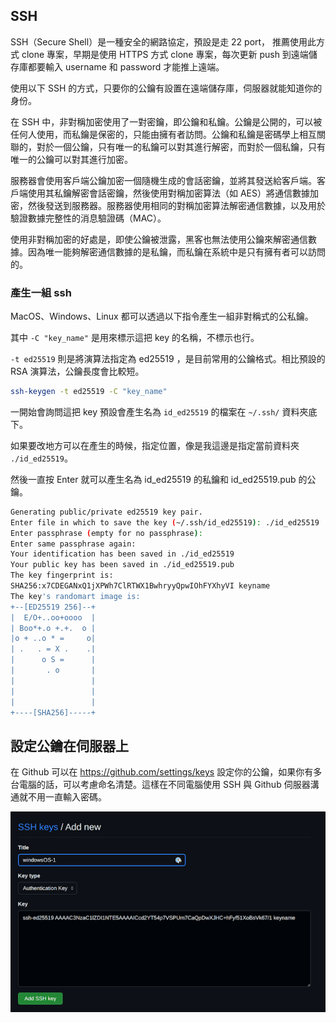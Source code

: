 ## SSH

SSH（Secure Shell）是一種安全的網路協定，預設是走 22 port，
推薦使用此方式 clone 專案，早期是使用 HTTPS 方式 clone 專案，每次更新 push 到遠端儲存庫都要輸入 username 和 password 才能推上遠端。

使用以下 SSH 的方式，只要你的公鑰有設置在遠端儲存庫，伺服器就能知道你的身份。

在 SSH 中，非對稱加密使用了一對密鑰，即公鑰和私鑰。公鑰是公開的，可以被任何人使用，而私鑰是保密的，只能由擁有者訪問。公鑰和私鑰是密碼學上相互關聯的，對於一個公鑰，只有唯一的私鑰可以對其進行解密，而對於一個私鑰，只有唯一的公鑰可以對其進行加密。

服務器會使用客戶端公鑰加密一個隨機生成的會話密鑰，並將其發送給客戶端。客戶端使用其私鑰解密會話密鑰，然後使用對稱加密算法（如 AES）將通信數據加密，然後發送到服務器。服務器使用相同的對稱加密算法解密通信數據，以及用於驗證數據完整性的消息驗證碼（MAC）。

使用非對稱加密的好處是，即使公鑰被泄露，黑客也無法使用公鑰來解密通信數據。因為唯一能夠解密通信數據的是私鑰，而私鑰在系統中是只有擁有者可以訪問的。

### 產生一組 ssh

MacOS、Windows、Linux 都可以透過以下指令產生一組非對稱式的公私鑰。

其中 `-C "key_name"` 是用來標示這把 key 的名稱，不標示也行。

`-t ed25519` 則是將演算法指定為 ed25519 ，是目前常用的公鑰格式。相比預設的 RSA 演算法，公鑰長度會比較短。

```bash
ssh-keygen -t ed25519 -C "key_name"
```

一開始會詢問這把 key 預設會產生名為 `id_ed25519` 的檔案在 `~/.ssh/` 資料夾底下。

如果要改地方可以在產生的時候，指定位置，像是我這邊是指定當前資料夾 `./id_ed25519`。

然後一直按 Enter 就可以產生名為 id_ed25519 的私鑰和 id_ed25519.pub 的公鑰。

```bash
Generating public/private ed25519 key pair.
Enter file in which to save the key (~/.ssh/id_ed25519): ./id_ed25519
Enter passphrase (empty for no passphrase):
Enter same passphrase again:
Your identification has been saved in ./id_ed25519
Your public key has been saved in ./id_ed25519.pub
The key fingerprint is:
SHA256:x7CDEGANxQ1jXPWh7ClRTWX1BwhryyQpwIOhFYXhyVI keyname
The key's randomart image is:
+--[ED25519 256]--+
|  E/O+..oo+oooo  |
| Boo*+.o +.+.  o |
|o + ..o * =     o|
| .   . = X .    .|
|      o S =      |
|       . o       |
|                 |
|                 |
|                 |
+----[SHA256]-----+
```

## 設定公鑰在伺服器上

在 Github 可以在 https://github.com/settings/keys 設定你的公鑰，如果你有多台電腦的話，可以考慮命名清楚。這樣在不同電腦使用 SSH 與 Github 伺服器溝通就不用一直輸入密碼。

![public_key](https://github.com/Luca-Lin/git-practice/blob/main/images/remote/public_key.png)
